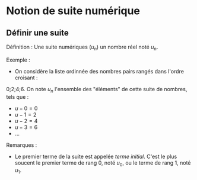 # Notion de suite numérique

## Définir une suite

Définition : Une suite numériques ($u_n$) un nombre réel noté $u_n$.

Exemple :

- On considère la liste ordinnée des nombres pairs rangés dans l'ordre croisant :

0;2;4;6. On note $u_n$ l'ensemble des "éléments" de cette suite de nombres, tels que :
- $u-0=0$
- $u-1=2$
- $u-2=4$
- $u-3=6$
- ...

Remarques :
- Le premier terme de la suite est appelée *terme initial*. C'est le plus soucent le premier terme de rang 0, noté $u_0$, ou le terme de rang 1, noté $u_1$.

